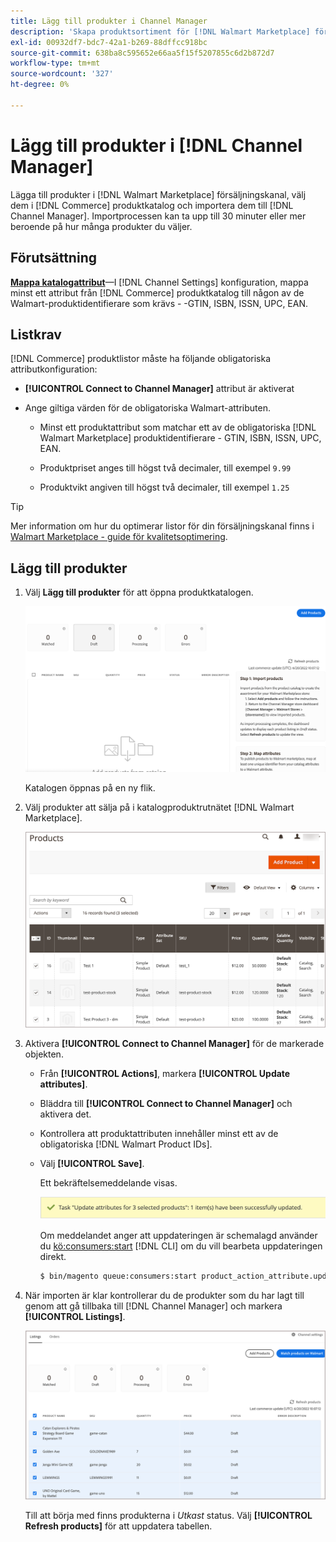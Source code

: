 ```yaml
---
title: Lägg till produkter i Channel Manager
description: 'Skapa produktsortiment för [!DNL Walmart Marketplace] försäljning genom att lägga till produkter från katalogen i den försäljningskanal som konfigurerats i Channel Manager.'' '
exl-id: 00932df7-bdc7-42a1-b269-88dffcc918bc
source-git-commit: 638ba8c595652e66aa5f15f5207855c6d2b872d7
workflow-type: tm+mt
source-wordcount: '327'
ht-degree: 0%

---
```



# Lägg till produkter i [!DNL Channel Manager]

Lägga till produkter i [!DNL Walmart Marketplace] försäljningskanal, välj dem i [!DNL Commerce] produktkatalog och importera dem till [!DNL Channel Manager].
Importprocessen kan ta upp till 30 minuter eller mer beroende på hur många produkter du väljer.

## Förutsättning

**[Mappa katalogattribut](map-catalog-attributes.md)**—I [!DNL Channel Settings] konfiguration, mappa minst ett attribut från [!DNL Commerce] produktkatalog till någon av de Walmart-produktidentifierare som krävs - -GTIN, ISBN, ISSN, UPC, EAN.

## Listkrav

[!DNL Commerce] produktlistor måste ha följande obligatoriska attributkonfiguration:

- **[!UICONTROL Connect to Channel Manager]** attribut är aktiverat

- Ange giltiga värden för de obligatoriska Walmart-attributen.

   - Minst ett produktattribut som matchar ett av de obligatoriska [!DNL Walmart Marketplace] produktidentifierare - GTIN, ISBN, ISSN, UPC, EAN.

   - Produktpriset anges till högst två decimaler, till exempel `9.99`

   - Produktvikt angiven till högst två decimaler, till exempel `1.25`

>[!TIP]
>
>Mer information om hur du optimerar listor för din försäljningskanal finns i [Walmart Marketplace - guide för kvalitetsoptimering](https://marketplace.walmart.com/wp-content/uploads/2020/09/WMP_listing_quality_optimization_guide.pdf).

## Lägg till produkter

1. Välj **Lägg till produkter** för att öppna produktkatalogen.

   ![Lägg till produkter i säljkanalsbutiken](assets/add-initial-products-to-connected-channel.png)

   Katalogen öppnas på en ny flik.

1. Välj produkter att sälja på i katalogproduktrutnätet [!DNL Walmart Marketplace].

   ![Skicka produkter till säljkanalsbutiken](assets/select-products-from-catalog.png)

1. Aktivera **[!UICONTROL Connect to Channel Manager]** för de markerade objekten.

   - Från **[!UICONTROL Actions]**, markera **[!UICONTROL Update attributes]**.

   - Bläddra till **[!UICONTROL Connect to Channel Manager]** och aktivera det.

   - Kontrollera att produktattributen innehåller minst ett av de obligatoriska [!DNL Walmart Product IDs].

   - Välj **[!UICONTROL Save]**.

      Ett bekräftelsemeddelande visas.

      ![Produktimport från katalog till bekräftelsemeddelande för försäljningskanal](assets/product-import-from-catalog-confirmation.png)

      Om meddelandet anger att uppdateringen är schemalagd använder du [kö:consumers:start](https://devdocs.magento.com/guides/v2.4/config-guide/cli/config-cli-subcommands-queue.html) [!DNL CLI] om du vill bearbeta uppdateringen direkt.

      ```bash
      $ bin/magento queue:consumers:start product_action_attribute.update
      ```

1. När importen är klar kontrollerar du de produkter som du har lagt till genom att gå tillbaka till [!DNL Channel Manager] och markera **[!UICONTROL Listings]**.

   ![Produkter som importerats till en ansluten försäljningskanal](assets/products-in-marketplace-sales-channel.png)

   Till att börja med finns produkterna i *Utkast* status. Välj **[!UICONTROL Refresh products]** för att uppdatera tabellen.

